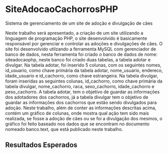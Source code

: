 # SiteAdocaoCachorrosPHP
Sistema de gerenciamento de um site de adoção e divulgação de cães

Neste trabalho será apresentado, a criação de um site utilizando a linguagem de programação PHP, o site desenvolvido é basicamente responsável por gerenciar e controlar as adoções e divulgações de cães. O site foi desenvolvido utilzando a ferramenta MySQL com gerenciador de banco de dados, nesta ferramenta foi criado o banco de dados de nome: siteadocaophp, neste banco foi criado duas tabelas, a tabela adotar e divulgar. Na tabela adotar, foi inserido 5 colunas, com os seguintes nomes, id_usuario, como chave primária da tabela adotar, nome_usuario, endereco, idade_usuario e id_cachorro, como chave estrangeira. Na tabela divulgar, foram inseridas as seguintes colunas, id_cachorro, como chave primária da tabela divulgar, nome_cachorro, raca, sexo_cachorro, idade_cachorro e peso_cachorro. 
A tabela adotar, tem o objetivo de guardar as informações dos adotadores dos cachorros, já a tabela divulgar tem o objetivo de guardar as informações dos cachorros que estão sendo divulgados para adoção.
Neste trabalho, além de conter as informações descritas acima, contém um gráfico de colunas, onde mostra qual ação tem sido mais realizada, se fosse a adoção de cães ou se foi a divulgação dos mesmos, o gráfico foi feito baseado nos dados que se encontram no documento nomeado banco.text, que está publicado neste trabalho.

## Resultados Esperados


